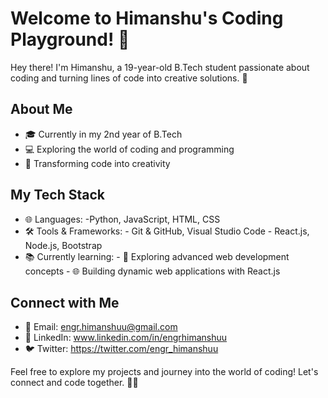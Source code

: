 # Welcome to Himanshu's Coding Playground! 🚀

Hey there! I'm Himanshu, a 19-year-old B.Tech student passionate about coding and turning lines of code into creative solutions. 🌟

## About Me
- 🎓 Currently in my 2nd year of B.Tech
- 💻 Exploring the world of coding and programming
- 🚀 Transforming code into creativity

## My Tech Stack
- 🌐 Languages: -Python, JavaScript, HTML, CSS
- 🛠️ Tools & Frameworks: 
           - Git & GitHub, Visual Studio Code
           - React.js, Node.js, Bootstrap
- 📚 Currently learning:
           - 🚀 Exploring advanced web development concepts
           - 🌐 Building dynamic web applications with React.js

## Connect with Me
- 📧 Email: engr.himanshuu@gmail.com
- 🔗 LinkedIn: www.linkedin.com/in/engrhimanshuu
- 🐦 Twitter: https://twitter.com/engr_himanshuu

Feel free to explore my projects and journey into the world of coding! Let's connect and code together. 🤝✨
